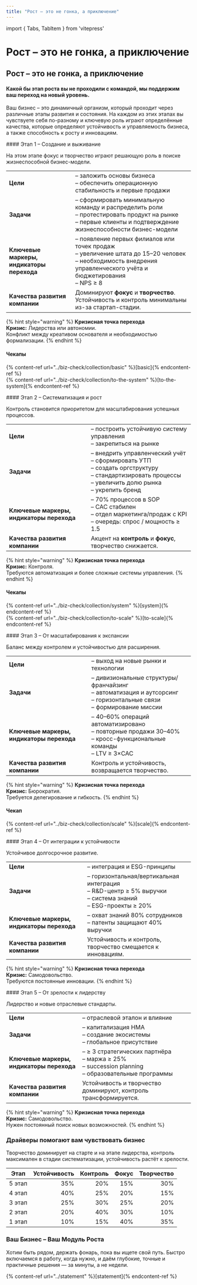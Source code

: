 ```yaml
---
title: "Рост – это не гонка, а приключение"
---
```


import { Tabs, TabItem } from 'vitepress'

# Рост – это не гонка, а приключение

## Рост – это не гонка, а приключение

#### Какой бы этап роста вы не проходили с командой, мы поддержим ваш переход на новый уровен&#x44C;**.**

Ваш бизнес – это динамичный организм, который проходит через различные этапы развития и состояния. На каждом из этих этапах вы чувствуете себя по-разному и ключевую роль играют определённые качества, которые определяют устойчивость и управляемость бизнеса, а также способность к росту и инновациям.&#x20;

<Tabs>
  <TabItem title="🐣 1 этап">
#### Этап 1 – Создание и выживание

На этом этапе фокус и творчество играют решающую роль в поиске жизнеспособной бизнес-модели.

|                                           |                                                                                                                                                                                                                      |
| ----------------------------------------- | -------------------------------------------------------------------------------------------------------------------------------------------------------------------------------------------------------------------- |
| **Цели**                                  | – заложить основы бизнеса<br>– обеспечить операционную стабильность и первые продажи                                                                     |
| **Задачи**                                | – сформировать минимальную команду и распределить роли<br>– протестировать продукт на рынке<br>– первые клиенты и подтверждение жизнеспособности бизнес-модели |
| **Ключевые маркеры, индикаторы перехода** | – появление первых филиалов или точек продаж<br>– увеличение штата до 15–20 человек<br>– необходимость внедрения управленческого учёта и бюджетирования<br>– NPS ≥ 8   |
| **Качества развития компании**            | Доминируют **фокус** и **творчество**. Устойчивость и контроль минимальны из-за стартап-стадии.                                                              |

{% hint style="warning" %}
**Кризисная точка перехода**  
**Кризис:** Лидерства или автономии.  
Конфликт между креативом основателя и необходимостью формализации.
{% endhint %}

#### Чекапы

{% content-ref url="../biz-check/collection/basic" %}[basic]{% endcontent-ref %}  
{% content-ref url="../biz-check/collection/to-the-system" %}[to-the-system]{% endcontent-ref %}
  </TabItem>

  <TabItem title="⚙️ 2 этап">
#### Этап 2 – Систематизация и рост

Контроль становится приоритетом для масштабирования успешных процессов.

|                                           |                                                                                                                                                                                                                                                                                    |
| ----------------------------------------- | ---------------------------------------------------------------------------------------------------------------------------------------------------------------------------------------------------------------------------------------------------------------------------------- |
| **Цели**                                  | – построить устойчивую систему управления<br>– закрепиться на рынке                                                                                                                                                                                                                |
| **Задачи**                                | – внедрить управленческий учёт<br>– сформировать УТП<br>– создать оргструктуру<br>– стандартизировать процессы<br>– увеличить долю рынка<br>– укрепить бренд                                                                                                                        |
| **Ключевые маркеры, индикаторы перехода** | – 70% процессов в SOP<br>– CAC стабилен<br>– отдел маркетинга/продаж с KPI<br>– очередь: спрос / мощность ≥ 1.5                                                                                                                            |
| **Качества развития компании**            | Акцент на **контроль** и **фокус**, творчество снижается.                                                                                                                                                                                                                            |

{% hint style="warning" %}
**Кризисная точка перехода**  
**Кризис:** Контроля.  
Требуются автоматизация и более сложные системы управления.
{% endhint %}

#### Чекапы

{% content-ref url="../biz-check/collection/system" %}[system]{% endcontent-ref %}  
{% content-ref url="../biz-check/collection/to-scale" %}[to-scale]{% endcontent-ref %}
  </TabItem>

  <TabItem title="🚀 3 этап">
#### Этап 3 – От масштабирования к экспансии

Баланс между контролем и устойчивостью для расширения.

|                                           |                                                                                                                                                                                                                                                                                              |
| ----------------------------------------- | -------------------------------------------------------------------------------------------------------------------------------------------------------------------------------------------------------------------------------------------------------------------------------------------- |
| **Цели**                                  | – выход на новые рынки и технологии                                                                                                                                                                                                                                                         |
| **Задачи**                                | – дивизиональные структуры/франчайзинг<br>– автоматизация и аутсорсинг<br>– горизонтальные связи<br>– формирование миссии                                                                                                                          |
| **Ключевые маркеры, индикаторы перехода** | – 40–60% операций автоматизировано<br>– повторные продажи 30–40%<br>– кросс-функциональные команды<br>– LTV ≥ 3×CAC                                                             |
| **Качества развития компании**            | Контроль и устойчивость, возвращается творчество.                                                                                                                                                                                                                                            |

{% hint style="warning" %}
**Кризисная точка перехода**  
**Кризис:** Бюрократия.  
Требуется делегирование и гибкость.
{% endhint %}

#### Чекап

{% content-ref url="../biz-check/collection/scale" %}[scale]{% endcontent-ref %}
  </TabItem>

  <TabItem title="🌳 4 этап">
#### Этап 4 – От интеграции к устойчивости

Устойчивое долгосрочное развитие.

|                                           |                                                                                                                                                                                                                                                              |
| ----------------------------------------- | ------------------------------------------------------------------------------------------------------------------------------------------------------------------------------------------------------------------------------------------------------------ |
| **Цели**                                  | – интеграция и ESG-принципы                                                                                                                                                                                                                                    |
| **Задачи**                                | – горизонтальная/вертикальная интеграция<br>– R&D-центр ≥ 5% выручки<br>– система знаний<br>– ESG-проекты ≥ 20%                                                                                                          |
| **Ключевые маркеры, индикаторы перехода** | – охват знаний 80% сотрудников<br>– патенты защищают 40% выручки                                                                                                                                                                   |
| **Качества развития компании**            | Устойчивость и контроль, творчество смещается к инновациям.                                                                                                                               |

{% hint style="warning" %}
**Кризисная точка перехода**  
**Кризис:** Самодовольство.  
Требуются постоянные инновации.
{% endhint %}
  </TabItem>

  <TabItem title="🏆 5 этап">
#### Этап 5 – От зрелости к лидерству

Лидерство и новые отраслевые стандарты.

|                                           |                                                                                                                                                                                                                                              |
| ----------------------------------------- | -------------------------------------------------------------------------------------------------------------------------------------------------------------------------------------------------------------------------------------------- |
| **Цели**                                  | – отраслевой эталон и влияние                                                                                                                                                                                                                   |
| **Задачи**                                | – капитализация НМА<br>– создание экосистемы<br>– глобальное присутствие                                                                                                                                    |
| **Ключевые маркеры, индикаторы перехода** | – ≥ 3 стратегических партнёра<br>– маржа ≥ 25%<br>– succession planning<br>– образовательные программы                                           |
| **Качества развития компании**            | Устойчивость и творчество доминируют, контроль трансформируется.                                                                                                                          |

{% hint style="warning" %}
**Кризисная точка перехода**  
**Кризис:** Самодовольство.  
Нужен постоянный поиск новых возможностей.
{% endhint %}
  </TabItem>
</Tabs>

### Драйверы помогают вам чувствовать бизнес

Творчество доминирует на старте и на этапе лидерства, контроль максимален в стадии систематизации, устойчивость растёт к зрелости.

| Этап   | Устойчивость | Контроль | Фокус | Творчество |
|--------|------------:|---------:|------:|-----------:|
| 5 этап |         35%  |     20%  |  15%  |      30%  |
| 4 этап |         40%  |     25%  |  20%  |      15%  |
| 3 этап |         25%  |     30%  |  25%  |      20%  |
| 2 этап |         20%  |     40%  |  30%  |      10%  |
| 1 этап |         10%  |     15%  |  40%  |      35%  |

### Ваш Бизнес – Ваш Модуль Роста

Хотим быть рядом, держать фонарь, пока вы ищете свой путь. Быстро включаемся в работу, когда нужно, и даём глубокие, точные и практичные решения — за минуты, а не недели.

{% content-ref url="../statement" %}[statement]{% endcontent-ref %}
